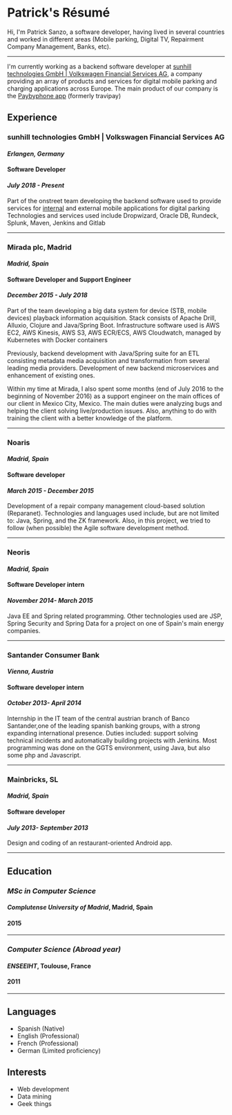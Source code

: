# Patrick's Résumé

Hi, I'm Patrick Sanzo, a software developer, having lived in several countries and worked in different areas (Mobile parking, Digital TV, Repairment Company Management, Banks, etc).
* * *
I'm currently working as a backend software developer at [sunhill technologies GmbH | Volkswagen Financial Services AG](https://www.sunhill-technologies.com/), a company providing an array of products and services for digital mobile parking and charging applications across Europe. The main product of our company is the [Paybyphone app](https://paybyphone-parken.de/) (formerly travipay)

## Experience

### **sunhill technologies GmbH | Volkswagen Financial Services AG**
#### *Erlangen, Germany*
#### Software Developer
#### _July 2018 - Present_
Part of the onstreet team developing the backend software used to provide services for [internal](https://paybyphone-parken.de/) and external mobile applications for digital parking
Technologies and services used include Dropwizard, Oracle DB, Rundeck, Splunk, Maven, Jenkins and Gitlab

***
### **Mirada plc, Madrid**
#### *Madrid, Spain*
#### Software Developer and Support Engineer
#### _December 2015 - July 2018_
Part of the team developing a big data system for device (STB, mobile devices) playback information acquisition. Stack consists of Apache Drill, Alluxio, Clojure and Java/Spring Boot.  Infrastructure software used is AWS EC2, AWS Kinesis, AWS S3, AWS ECR/ECS, AWS Cloudwatch, managed by Kubernetes with Docker containers

Previously, backend development with Java/Spring suite for an ETL consisting metadata media acquisition and transformation from several leading media providers.  Development of new backend microservices and enhancement of existing ones.

Within my time at Mirada, I also spent some months (end of July 2016 to the beginning of November 2016) as a support engineer on the main offices of our client in Mexico City, Mexico. The main duties were analyzing bugs and helping the client solving live/production issues. Also, anything to do with training the client with a better knowledge of the platform.


***
### **Noaris**
#### *Madrid, Spain*
#### Software developer
#### _March 2015 - December 2015_
Development of a repair company management cloud-based solution (Reparanet). Technologies and languages used include, but are not limited to: Java, Spring, and the ZK framework. Also, in this project, we tried to follow (when possible) the Agile software development method.

***
### **Neoris**
#### *Madrid, Spain*
#### Software Developer intern
#### _November 2014- March 2015_
Java EE and Spring related programming. Other technologies used are JSP, Spring Security and Spring Data for a project on one of Spain's main energy companies.

***
### **Santander Consumer Bank**
#### *Vienna, Austria*
#### Software developer intern
#### _October 2013- April 2014_
Internship in the IT team of the central austrian branch of Banco Santander,one of the leading spanish banking groups, with a strong expanding international presence. Duties included: support solving technical incidents and automatically building projects with Jenkins. Most programming was done on the GGTS environment, using Java, but also some php and Javascript.

***
### **Mainbricks, SL**
#### *Madrid, Spain*
#### Software developer
#### _July 2013- September 2013_
Design and coding of an restaurant-oriented Android app.

***
## **Education**

### *MSc in Computer Science*
#### *Complutense University of Madrid*, Madrid, Spain
#### 2015
***
### *Computer Science (Abroad year)*
#### *ENSEEIHT*, Toulouse, France
#### 2011
***

## Languages
* Spanish (Native)
* English (Professional)
* French (Professional)
* German (Limited proficiency)


## Interests
* Web development
* Data mining
* Geek things


